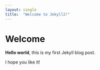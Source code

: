 ```yaml
---
layout: single
title:  "Welcome to Jekyll2!"
---
```


# Welcome

**Hello world**, this is my first Jekyll blog post.

I hope you like it!
